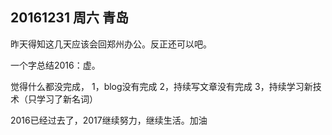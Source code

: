 ## 20161231  周六  青岛

昨天得知这几天应该会回郑州办公。反正还可以吧。 

一个字总结2016：虚。

觉得什么都没完成，
1，blog没有完成
2，持续写文章没有完成
3，持续学习新技术（只学习了新名词）

2016已经过去了，2017继续努力，继续生活。加油



